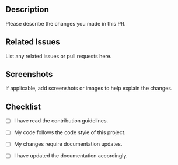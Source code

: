 ## Description

Please describe the changes you made in this PR.

## Related Issues

List any related issues or pull requests here.

## Screenshots

If applicable, add screenshots or images to help explain the changes.

## Checklist

- [ ] I have read the contribution guidelines.
- [ ] My code follows the code style of this project.
- [ ] My changes require documentation updates.
- [ ] I have updated the documentation accordingly.

